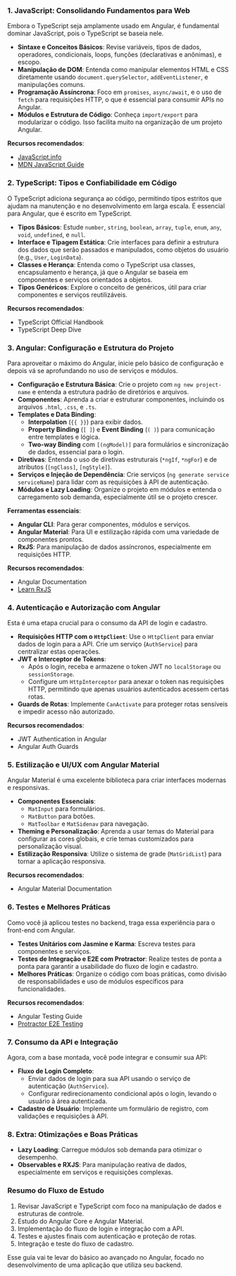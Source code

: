 
### 1. **JavaScript**: Consolidando Fundamentos para Web

Embora o TypeScript seja amplamente usado em Angular, é fundamental dominar JavaScript, pois o TypeScript se baseia nele.

- **Sintaxe e Conceitos Básicos**: Revise variáveis, tipos de dados, operadores, condicionais, loops, funções (declarativas e anônimas), e escopo.
- **Manipulação de DOM**: Entenda como manipular elementos HTML e CSS diretamente usando `document.querySelector`, `addEventListener`, e manipulações comuns.
- **Programação Assíncrona**: Foco em `promises`, `async/await`, e o uso de `fetch` para requisições HTTP, o que é essencial para consumir APIs no Angular.
- **Módulos e Estrutura de Código**: Conheça `import/export` para modularizar o código. Isso facilita muito na organização de um projeto Angular.

**Recursos recomendados**:

- [JavaScript.info](https://javascript.info/)
- [MDN JavaScript Guide](https://developer.mozilla.org/en-US/docs/Web/JavaScript/Guide)

### 2. **TypeScript**: Tipos e Confiabilidade em Código

O TypeScript adiciona segurança ao código, permitindo tipos estritos que ajudam na manutenção e no desenvolvimento em larga escala. É essencial para Angular, que é escrito em TypeScript.

- **Tipos Básicos**: Estude `number`, `string`, `boolean`, `array`, `tuple`, `enum`, `any`, `void`, `undefined`, e `null`.
- **Interface e Tipagem Estática**: Crie interfaces para definir a estrutura dos dados que serão passados e manipulados, como objetos do usuário (e.g., `User`, `LoginData`).
- **Classes e Herança**: Entenda como o TypeScript usa classes, encapsulamento e herança, já que o Angular se baseia em componentes e serviços orientados a objetos.
- **Tipos Genéricos**: Explore o conceito de genéricos, útil para criar componentes e serviços reutilizáveis.

**Recursos recomendados**:

- TypeScript Official Handbook
- TypeScript Deep Dive

### 3. **Angular**: Configuração e Estrutura do Projeto

Para aproveitar o máximo do Angular, inicie pelo básico de configuração e depois vá se aprofundando no uso de serviços e módulos.

- **Configuração e Estrutura Básica**: Crie o projeto com `ng new project-name` e entenda a estrutura padrão de diretórios e arquivos.
- **Componentes**: Aprenda a criar e estruturar componentes, incluindo os arquivos `.html`, `.css`, e `.ts`.
- **Templates e Data Binding**:
    - **Interpolation** (`{{ }}`) para exibir dados.
    - **Property Binding** (`[ ]`) e **Event Binding** (`( )`) para comunicação entre templates e lógica.
    - **Two-way Binding** com `[(ngModel)]` para formulários e sincronização de dados, essencial para o login.
- **Diretivas**: Entenda o uso de diretivas estruturais (`*ngIf`, `*ngFor`) e de atributos (`[ngClass]`, `[ngStyle]`).
- **Serviços e Injeção de Dependência**: Crie serviços (`ng generate service serviceName`) para lidar com as requisições à API de autenticação.
- **Módulos e Lazy Loading**: Organize o projeto em módulos e entenda o carregamento sob demanda, especialmente útil se o projeto crescer.

**Ferramentas essenciais**:

- **Angular CLI**: Para gerar componentes, módulos e serviços.
- **Angular Material**: Para UI e estilização rápida com uma variedade de componentes prontos.
- **RxJS**: Para manipulação de dados assíncronos, especialmente em requisições HTTP.

**Recursos recomendados**:

- Angular Documentation
- [Learn RxJS](https://www.learnrxjs.io/)

### 4. **Autenticação e Autorização com Angular**

Esta é uma etapa crucial para o consumo da API de login e cadastro.

- **Requisições HTTP com o `HttpClient`**: Use o `HttpClient` para enviar dados de login para a API. Crie um serviço (`AuthService`) para centralizar estas operações.
- **JWT e Interceptor de Tokens**:
    - Após o login, receba e armazene o token JWT no `localStorage` ou `sessionStorage`.
    - Configure um `HttpInterceptor` para anexar o token nas requisições HTTP, permitindo que apenas usuários autenticados acessem certas rotas.
- **Guards de Rotas**: Implemente `CanActivate` para proteger rotas sensíveis e impedir acesso não autorizado.

**Recursos recomendados**:

- JWT Authentication in Angular
- Angular Auth Guards

### 5. **Estilização e UI/UX com Angular Material**

Angular Material é uma excelente biblioteca para criar interfaces modernas e responsivas.

- **Componentes Essenciais**:
    - `MatInput` para formulários.
    - `MatButton` para botões.
    - `MatToolbar` e `MatSidenav` para navegação.
- **Theming e Personalização**: Aprenda a usar temas do Material para configurar as cores globais, e crie temas customizados para personalização visual.
- **Estilização Responsiva**: Utilize o sistema de grade (`MatGridList`) para tornar a aplicação responsiva.

**Recursos recomendados**:

- Angular Material Documentation

### 6. **Testes e Melhores Práticas**

Como você já aplicou testes no backend, traga essa experiência para o front-end com Angular.

- **Testes Unitários com Jasmine e Karma**: Escreva testes para componentes e serviços.
- **Testes de Integração e E2E com Protractor**: Realize testes de ponta a ponta para garantir a usabilidade do fluxo de login e cadastro.
- **Melhores Práticas**: Organize o código com boas práticas, como divisão de responsabilidades e uso de módulos específicos para funcionalidades.

**Recursos recomendados**:

- Angular Testing Guide
- [Protractor E2E Testing](https://www.protractortest.org/)

### 7. **Consumo da API e Integração**

Agora, com a base montada, você pode integrar e consumir sua API:

- **Fluxo de Login Completo**:
    - Enviar dados de login para sua API usando o serviço de autenticação (`AuthService`).
    - Configurar redirecionamento condicional após o login, levando o usuário à área autenticada.
- **Cadastro de Usuário**: Implemente um formulário de registro, com validações e requisições à API.

### 8. **Extra: Otimizações e Boas Práticas**

- **Lazy Loading**: Carregue módulos sob demanda para otimizar o desempenho.
- **Observables e RXJS**: Para manipulação reativa de dados, especialmente em serviços e requisições complexas.

### Resumo do Fluxo de Estudo

1. Revisar JavaScript e TypeScript com foco na manipulação de dados e estruturas de controle.
2. Estudo do Angular Core e Angular Material.
3. Implementação do fluxo de login e integração com a API.
4. Testes e ajustes finais com autenticação e proteção de rotas.
5. Integração e teste do fluxo de cadastro.

Esse guia vai te levar do básico ao avançado no Angular, focado no desenvolvimento de uma aplicação que utiliza seu backend.